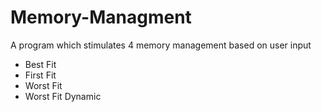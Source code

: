 # Memory-Managment

A program which stimulates 4 memory management based on user input
 - Best Fit
 - First Fit
 - Worst Fit
 - Worst Fit Dynamic
